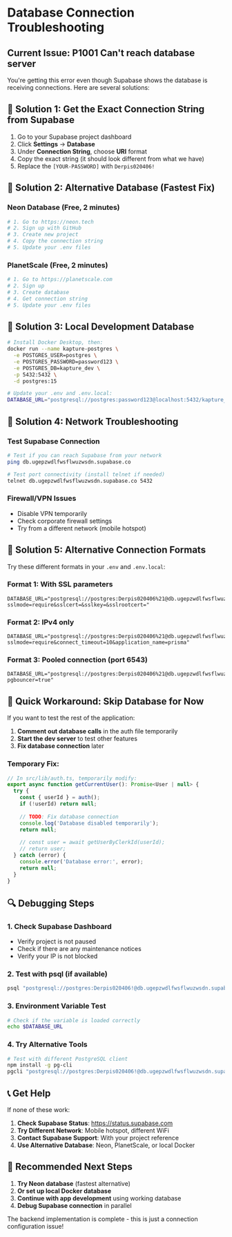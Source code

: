 # Database Connection Troubleshooting

## Current Issue: P1001 Can't reach database server

You're getting this error even though Supabase shows the database is receiving connections. Here are several solutions:

## 🔧 Solution 1: Get the Exact Connection String from Supabase

1. Go to your Supabase project dashboard
2. Click **Settings** → **Database**
3. Under **Connection String**, choose **URI** format
4. Copy the exact string (it should look different from what we have)
5. Replace the `[YOUR-PASSWORD]` with `Derpis020406!`

## 🔧 Solution 2: Alternative Database (Fastest Fix)

### Neon Database (Free, 2 minutes)
```bash
# 1. Go to https://neon.tech
# 2. Sign up with GitHub
# 3. Create new project
# 4. Copy the connection string
# 5. Update your .env files
```

### PlanetScale (Free, 2 minutes)
```bash
# 1. Go to https://planetscale.com
# 2. Sign up
# 3. Create database
# 4. Get connection string
# 5. Update your .env files
```

## 🔧 Solution 3: Local Development Database

```bash
# Install Docker Desktop, then:
docker run --name kapture-postgres \
  -e POSTGRES_USER=postgres \
  -e POSTGRES_PASSWORD=password123 \
  -e POSTGRES_DB=kapture_dev \
  -p 5432:5432 \
  -d postgres:15

# Update your .env and .env.local:
DATABASE_URL="postgresql://postgres:password123@localhost:5432/kapture_dev"
```

## 🔧 Solution 4: Network Troubleshooting

### Test Supabase Connection
```bash
# Test if you can reach Supabase from your network
ping db.ugepzwdlfwsflwuzwsdn.supabase.co

# Test port connectivity (install telnet if needed)
telnet db.ugepzwdlfwsflwuzwsdn.supabase.co 5432
```

### Firewall/VPN Issues
- Disable VPN temporarily
- Check corporate firewall settings
- Try from a different network (mobile hotspot)

## 🔧 Solution 5: Alternative Connection Formats

Try these different formats in your `.env` and `.env.local`:

### Format 1: With SSL parameters
```env
DATABASE_URL="postgresql://postgres:Derpis020406%21@db.ugepzwdlfwsflwuzwsdn.supabase.co:5432/postgres?sslmode=require&sslcert=&sslkey=&sslrootcert="
```

### Format 2: IPv4 only
```env
DATABASE_URL="postgresql://postgres:Derpis020406%21@db.ugepzwdlfwsflwuzwsdn.supabase.co:5432/postgres?sslmode=require&connect_timeout=10&application_name=prisma"
```

### Format 3: Pooled connection (port 6543)
```env
DATABASE_URL="postgresql://postgres:Derpis020406%21@db.ugepzwdlfwsflwuzwsdn.supabase.co:6543/postgres?pgbouncer=true"
```

## 🚀 Quick Workaround: Skip Database for Now

If you want to test the rest of the application:

1. **Comment out database calls** in the auth file temporarily
2. **Start the dev server** to test other features
3. **Fix database connection** later

### Temporary Fix:
```javascript
// In src/lib/auth.ts, temporarily modify:
export async function getCurrentUser(): Promise<User | null> {
  try {
    const { userId } = auth();
    if (!userId) return null;
    
    // TODO: Fix database connection
    console.log('Database disabled temporarily');
    return null;
    
    // const user = await getUserByClerkId(userId);
    // return user;
  } catch (error) {
    console.error('Database error:', error);
    return null;
  }
}
```

## 🔍 Debugging Steps

### 1. Check Supabase Dashboard
- Verify project is not paused
- Check if there are any maintenance notices
- Verify your IP is not blocked

### 2. Test with psql (if available)
```bash
psql "postgresql://postgres:Derpis020406!@db.ugepzwdlfwsflwuzwsdn.supabase.co:5432/postgres?sslmode=require"
```

### 3. Environment Variable Test
```bash
# Check if the variable is loaded correctly
echo $DATABASE_URL
```

### 4. Try Alternative Tools
```bash
# Test with different PostgreSQL client
npm install -g pg-cli
pgcli "postgresql://postgres:Derpis020406!@db.ugepzwdlfwsflwuzwsdn.supabase.co:5432/postgres?sslmode=require"
```

## 📞 Get Help

If none of these work:

1. **Check Supabase Status**: https://status.supabase.com
2. **Try Different Network**: Mobile hotspot, different WiFi
3. **Contact Supabase Support**: With your project reference
4. **Use Alternative Database**: Neon, PlanetScale, or local Docker

## 🎯 Recommended Next Steps

1. **Try Neon database** (fastest alternative)
2. **Or set up local Docker database**
3. **Continue with app development** using working database
4. **Debug Supabase connection** in parallel

The backend implementation is complete - this is just a connection configuration issue!